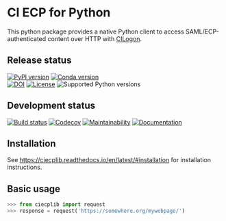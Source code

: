 # CI ECP for Python

This python package provides a native Python client to access
SAML/ECP-authenticated content over HTTP with
[CILogon](https://cilogon.org).

## Release status

[![PyPI version](https://img.shields.io/pypi/v/ciecplib.svg)](https://pypi.python.org/pypi/ciecplib)
[![Conda version](https://img.shields.io/conda/vn/conda-forge/ciecplib.svg)](https://anaconda.org/conda-forge/ciecplib/)  
[![DOI](https://zenodo.org/badge/33156275.svg)](https://zenodo.org/badge/latestdoi/33156275)
[![License](https://img.shields.io/pypi/l/ciecplib.svg)](https://choosealicense.com/licenses/gpl-3.0/)
![Supported Python versions](https://img.shields.io/pypi/pyversions/ciecplib.svg)

## Development status

[![Build status](https://github.com/duncanmmacleod/ciecplib/actions/workflows/python.yml/badge.svg?branch=main)](https://github.com/duncanmmacleod/ciecplib/actions/workflows/python.yml)
[![Codecov](https://img.shields.io/codecov/c/gh/duncanmmacleod/ciecplib?logo=codecov)](https://codecov.io/gh/duncanmmacleod/ciecplib)
[![Maintainability](https://api.codeclimate.com/v1/badges/9e777f5fe160d1e3e7b6/maintainability)](https://codeclimate.com/github/duncanmmacleod/ciecplib/maintainability)
[![Documentation](https://readthedocs.org/projects/ciecplib/badge/?version=latest)](https://ciecplib.readthedocs.io/en/latest/?badge=latest)

## Installation

See https://ciecplib.readthedocs.io/en/latest/#installation for installation instructions.

## Basic usage

```python
>>> from ciecplib import request
>>> response = request('https://somewhere.org/mywebpage/')
```
